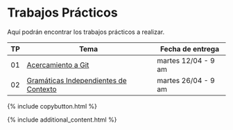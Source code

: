 # Trabajos Prácticos

Aquí podrán encontrar los trabajos prácticos a realizar.

| TP | Tema                           | Fecha de entrega    |
|----|--------------------------------|---------------------|
| 01 | [Acercamiento a Git](./tp1.md) | martes 12/04 - 9 am |
| 02 | [Gramáticas Independientes de Contexto](./tp2.md) | martes 26/04 - 9 am |


{% include copybutton.html %}

{% include additional_content.html %}
